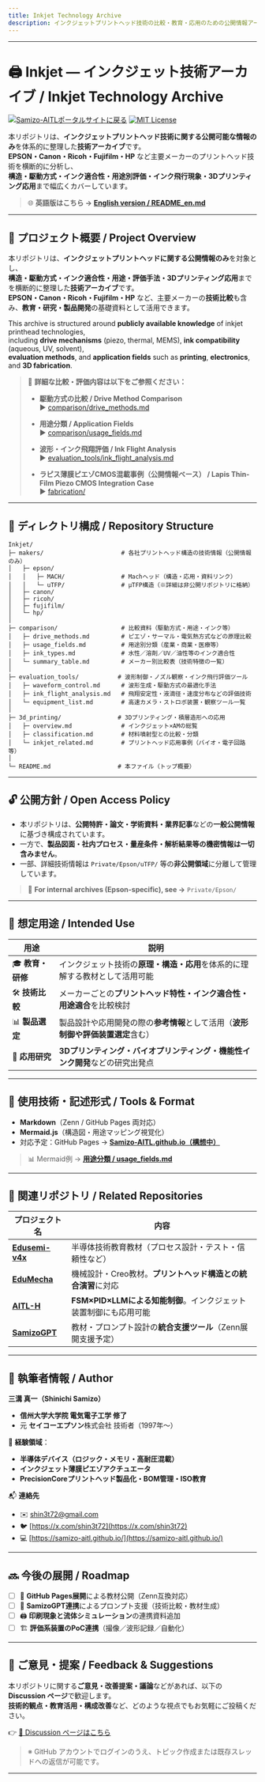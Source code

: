 ```yaml
---
title: Inkjet Technology Archive  
description: インクジェットプリントヘッド技術の比較・教育・応用のための公開情報アーカイブ  
---
```


 ---
 
# 🖨️ **Inkjet — インクジェット技術アーカイブ / Inkjet Technology Archive**

[![Samizo-AITLポータルサイトに戻る](https://img.shields.io/badge/Samizo--AITL%20ポータルサイトに戻る-brightgreen)](https://samizo-aitl.github.io/) [![MIT License](https://img.shields.io/badge/license-MIT-blue.svg)](LICENSE)

本リポジトリは、**インクジェットプリントヘッド技術に関する公開可能な情報のみ**を体系的に整理した**技術アーカイブ**です。  
**EPSON・Canon・Ricoh・Fujifilm・HP** など主要メーカーのプリントヘッド技術を横断的に分析し、  
**構造・駆動方式・インク適合性・用途別評価・インク飛行現象・3Dプリンティング応用**まで幅広くカバーしています。

> 🌐 **英語版はこちら →** [**English version / README_en.md**](./README_en.md)

---

## 📌 **プロジェクト概要 / Project Overview**

本リポジトリは、**インクジェットプリントヘッドに関する公開情報のみ**を対象とし、  
**構造・駆動方式・インク適合性・用途・評価手法・3Dプリンティング応用**までを横断的に整理した**技術アーカイブ**です。  
**EPSON・Canon・Ricoh・Fujifilm・HP** など、主要メーカーの**技術比較**も含み、**教育・研究・製品開発**の基礎資料として活用できます。

This archive is structured around **publicly available knowledge** of inkjet printhead technologies,  
including **drive mechanisms** (piezo, thermal, MEMS), **ink compatibility** (aqueous, UV, solvent),  
**evaluation methods**, and **application fields** such as **printing**, **electronics**, and **3D fabrication**.

> 🔎 **詳細な比較・評価内容は以下をご参照ください：**  
>  
> - **駆動方式の比較 / Drive Method Comparison**  
>   ▶ [comparison/drive_methods.md](./comparison/drive_methods.md)  
>  
> - **用途分類 / Application Fields**  
>   ▶ [comparison/usage_fields.md](./comparison/usage_fields.md)  
>  
> - **波形・インク飛翔評価 / Ink Flight Analysis**  
>   ▶ [evaluation_tools/ink_flight_analysis.md](./evaluation_tools/ink_flight_analysis.md)  
>  
> - **ラピス薄膜ピエゾCMOS混載事例（公開情報ベース） / Lapis Thin-Film Piezo CMOS Integration Case**  
>   ▶ [fabrication/](./fabrication/)

---

## 📁 **ディレクトリ構成 / Repository Structure**

```plaintext
Inkjet/
├─ makers/                      # 各社プリントヘッド構造の技術情報（公開情報のみ）
│   ├─ epson/
│   │   ├─ MACH/                # Machヘッド（構造・応用・資料リンク）
│   │   └─ uTFP/                # μTFP構造（※詳細は非公開リポジトリに格納）
│   ├─ canon/
│   ├─ ricoh/
│   ├─ fujifilm/
│   └─ hp/
│
├─ comparison/                  # 比較資料（駆動方式・用途・インク等）
│   ├─ drive_methods.md         # ピエゾ・サーマル・電気熱方式などの原理比較
│   ├─ usage_fields.md          # 用途別分類（産業・商業・医療等）
│   ├─ ink_types.md             # 水性／溶剤／UV／油性等のインク適合性
│   └─ summary_table.md         # メーカー別比較表（技術特徴の一覧）
│
├─ evaluation_tools/           # 波形制御・ノズル観察・インク飛行評価ツール
│   ├─ waveform_control.md      # 波形生成・駆動方式の最適化手法
│   ├─ ink_flight_analysis.md   # 飛翔安定性・液滴径・速度分布などの評価技術
│   └─ equipment_list.md        # 高速カメラ・ストロボ装置・観察ツール一覧
│
├─ 3d_printing/                # 3Dプリンティング・積層造形への応用
│   ├─ overview.md              # インクジェット×AMの総覧
│   ├─ classification.md        # 材料噴射型との比較・分類
│   └─ inkjet_related.md        # プリントヘッド応用事例（バイオ・電子回路等）
│
└─ README.md                   # 本ファイル（トップ概要）
```

---

## 🔓 **公開方針 / Open Access Policy**

- 本リポジトリは、**公開特許・論文・学術資料・業界記事**などの**一般公開情報**に基づき構成されています。  
- 一方で、**製品図面・社内プロセス・量産条件・解析結果等の機密情報は一切含みません**。  
- 一部、詳細技術情報は `Private/Epson/uTFP/` 等の**非公開領域**に分離して管理しています。

> 🔐 **For internal archives (Epson-specific), see →** `Private/Epson/`

---

## 🎯 **想定用途 / Intended Use**

| 用途 | 説明 |
|------|------|
| 🎓 **教育・研修** | インクジェット技術の**原理・構造・応用**を体系的に理解する教材として活用可能 |
| 🛠 **技術比較** | メーカーごとの**プリントヘッド特性・インク適合性・用途適合**を比較検討 |
| 📊 **製品選定** | 製品設計や応用開発の際の**参考情報**として活用（**波形制御や評価装置選定**含む） |
| 🧪 **応用研究** | **3Dプリンティング・バイオプリンティング・機能性インク開発**などの研究出発点 |

---

## 🔧 **使用技術・記述形式 / Tools & Format**

- **Markdown**（Zenn / GitHub Pages 両対応）  
- **Mermaid.js**（構造図・用途マッピング視覚化）  
- 対応予定：GitHub Pages → [**Samizo-AITL.github.io（構想中）**](https://github.com/Samizo-AITL)

> 📊 Mermaid例 → [**用途分類 / usage_fields.md**](./comparison/usage_fields.md)

---

## 📎 **関連リポジトリ / Related Repositories**

| プロジェクト名 | 内容 |
|----------------|------|
| [**Edusemi-v4x**](https://github.com/Samizo-AITL/Edusemi-v4x) | 半導体技術教育教材（プロセス設計・テスト・信頼性など） |
| [**EduMecha**](https://github.com/Samizo-AITL/EduMecha) | 機械設計・Creo教材。**プリントヘッド構造との統合演習**に対応 |
| [**AITL-H**](https://github.com/Samizo-AITL/AITL-H) | **FSM×PID×LLMによる知能制御**。インクジェット装置制御にも応用可能 |
| [**SamizoGPT**](https://github.com/Samizo-AITL/SamizoGPT) | 教材・プロンプト設計の**統合支援ツール**（Zenn展開支援予定） |

---

## 👤 **執筆者情報 / Author**

**三溝 真一（Shinichi Samizo）**  
- **信州大学大学院 電気電子工学 修了**  
- 元 **セイコーエプソン**株式会社 技術者（1997年〜）

📌 **経験領域**：  
- **半導体デバイス（ロジック・メモリ・高耐圧混載）**  
- **インクジェット薄膜ピエゾアクチュエータ**  
- **PrecisionCoreプリントヘッド製品化・BOM管理・ISO教育**

📬 **連絡先**  
- ✉️ [shin3t72@gmail.com](mailto:shin3t72@gmail.com)  
- 🐦 [https://x.com/shin3t72](https://x.com/shin3t72)  
- 💻 [https://samizo-aitl.github.io/](https://samizo-aitl.github.io/)

---

## 🔜 **今後の展開 / Roadmap**

- [ ] 📘 **GitHub Pages展開**による教材公開（Zenn互換対応）  
- [ ] 🧠 **SamizoGPT連携**によるプロンプト支援（技術比較・教材生成）  
- [ ] 🖨️ **印刷現象と流体シミュレーション**の連携資料追加  
- [ ] 🏗️ **評価系装置のPoC連携**（撮像／波形記録／自動化）

---

## 💬 **ご意見・提案 / Feedback & Suggestions**

本リポジトリに関する**ご意見・改善提案・議論**などがあれば、以下の **Discussion ページ**で歓迎します。  
**技術的観点・教育活用・構成改善**など、どのような視点でもお気軽にご投稿ください。

👉 [💬 Discussion ページはこちら](https://github.com/Samizo-AITL/Inkjet/discussions)

> ※ GitHub アカウントでログインのうえ、トピック作成または既存スレッドへの返信が可能です。

---
